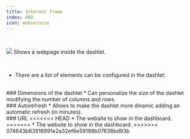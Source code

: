 ```yaml
---
title: Internet frame
index: 400
icon: webservice
---
```


    
<br />

<img src="/static/images/icons/webservice.png" /> Shows a webpage inside the dashlet.


<br />

* There are a list of elements can be configured in the dashlet:

<br />
### Dimensions of the dashlet
* Can personalize the size of the dashlet modifying the number of columns and rows.

<br />
### Autorefresh
* Allows to make the dashlet more dinamic adding an automatic refresh (in minutes).


<br />
### URL
<<<<<<< HEAD
* The website to show in the dashboard.
=======
* The website to show in the dashboard.
>>>>>>> 074643b63916991e2a32ef6e59199b07638bd93b
